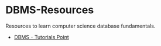 # DBMS-Resources
Resources to learn computer science database fundamentals.

* [DBMS - Tutorials Point](https://www.tutorialspoint.com/dbms/)
